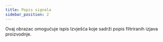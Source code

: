 ```yaml
---
title: Popis signala
sidebar_position: 2
---
```


Ovaj obrazac omogućuje ispis Izvješća koje sadrži popis filtriranih izjava proizvodnje.   